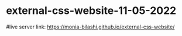 # external-css-website-11-05-2022
#live server link: https://monia-bilashi.github.io/external-css-website/
